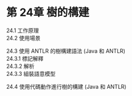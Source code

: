 # 第 24章 樹的構建 #

24.1 工作原理  
24.2 使用場景  

24.3 使用 ANTLR 的樹構建語法 (Java 和 ANTLR)  
24.3.1 標記解釋  
24.3.2 解析  
24.3.3 組裝語意模型  

24.4 使用代碼動作進行樹的構建 (Java 和 ANTLR)  
